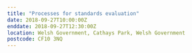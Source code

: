 ```yaml
---
title: "Processes for standards evaluation"
date: 2018-09-27T10:00:00Z
enddate: 2018-09-27T12:30:00Z
location: Welsh Government, Cathays Park, Welsh Government
postcode: CF10 3NQ
---
```


